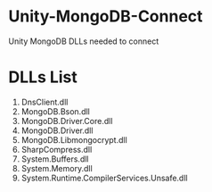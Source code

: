 # Unity-MongoDB-Connect
Unity MongoDB DLLs needed to connect

# DLLs List
1. DnsClient.dll
2. MongoDB.Bson.dll
3. MongoDB.Driver.Core.dll
4. MongoDB.Driver.dll
5. MongoDB.Libmongocrypt.dll
6. SharpCompress.dll
7. System.Buffers.dll
8. System.Memory.dll
9. System.Runtime.CompilerServices.Unsafe.dll
